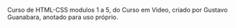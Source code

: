 Curso de HTML-CSS modulos 1 a 5, do Curso em Video, criado por Gustavo Guanabara, anotado para uso próprio.
